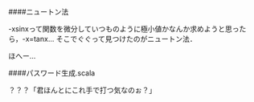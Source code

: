 ####ニュートン法

-xsinxって関数を微分していつものように極小値かなんか求めようと思ったら，-x=tanx...
そこでぐぐって見つけたのがニュートン法．

ほへー…


####パスワード生成.scala

？？？「君ほんとにこれ手で打つ気なのぉ？」
